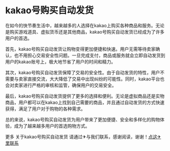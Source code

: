 # kakao号购买自动发货

在如今的快节奏生活中，越来越多的人选择在kakao上购买各种商品和服务。无论是购买游戏道具、虚拟货币还是其他商品，kakao号购买自动发货已经成为了许多用户的首选。

首先，kakao号购买自动发货让购物变得更加便捷和快速。用户无需等待卖家确认，也不用担心交易安全性问题。一旦完成支付，商品或服务就会立即自动发货到用户的kakao账号上，极大地节省了用户的时间和精力。

其次，kakao号购买自动发货保障了交易的安全性。由于自动发货的特性，用户不需要与卖家直接交流，大大降低了交易中出现纠纷的可能性。同时，kakao平台也会对卖家进行严格的审核和监管，确保用户的交易安全。

最后，kakao号购买自动发货提供了更多的选择和便利。无论是虚拟商品还是实物商品，用户都可以在kakao上找到自己需要的商品，并且通过自动发货的方式快速获得，满足了用户对于购物的各种需求。

总的来说，kakao号购买自动发货为用户带来了更加便捷、安全和多样化的购物体验，成为了越来越多用户的首选购物方式。

更多 关于kakao号购买自动发货 请通过✈与我们联系，感谢阅读，谢谢！[点这✈里联系](https://b.k02.cc)